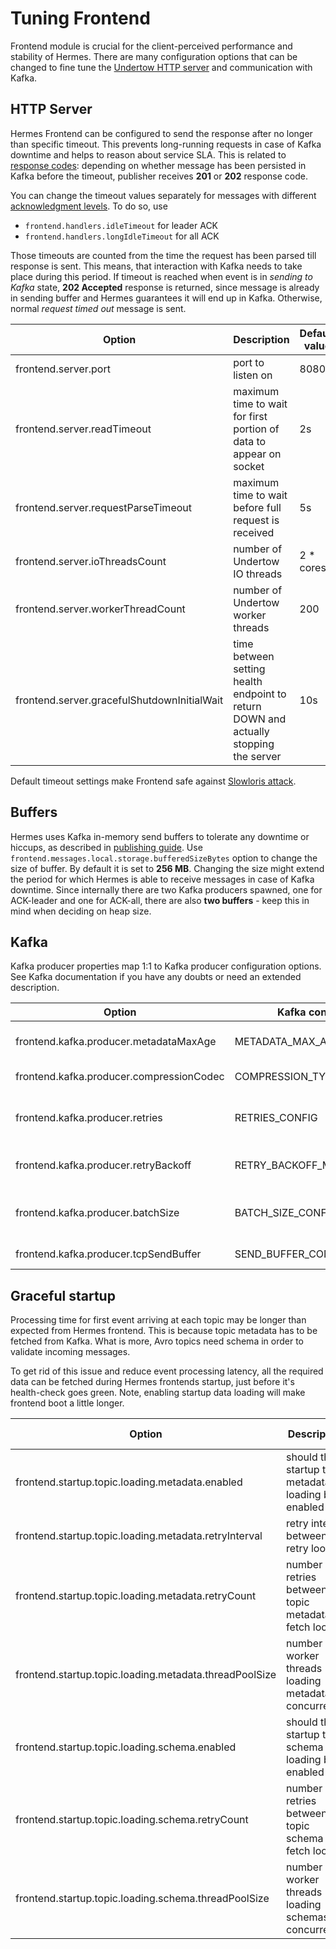 # Tuning Frontend

Frontend module is crucial for the client-perceived performance and stability of Hermes. There are many configuration
options that can be changed to fine tune the [Undertow HTTP server](http://undertow.io) and communication with Kafka.

## HTTP Server

Hermes Frontend can be configured to send the response after no longer than specific timeout. This prevents long-running
requests in case of Kafka downtime and helps to reason about service SLA. This is related to
[response codes](../user/publishing.md#response-codes): depending on whether message has been persisted in Kafka before the
timeout, publisher receives **201** or **202** response code.

You can change the timeout values separately for messages with different [acknowledgment levels](../user/publishing.md#acknowledgment-level).
To do so, use

* `frontend.handlers.idleTimeout` for leader ACK
* `frontend.handlers.longIdleTimeout` for all ACK

Those timeouts are counted from the time the request has been parsed till response is sent. This means, that
interaction with Kafka needs to take place during this period. If timeout is reached when event is in
*sending to Kafka* state, **202 Accepted** response is returned, since message is already in sending buffer and Hermes
guarantees it will end up in Kafka. Otherwise, normal *request timed out* message is sent.


Option                                      | Description                                                                          | Default value
------------------------------------------- | ------------------------------------------------------------------------------------ | -------------
frontend.server.port                        | port to listen on                                                                    | 8080
frontend.server.readTimeout                 | maximum time to wait for first portion of data to appear on socket                   | 2s
frontend.server.requestParseTimeout         | maximum time to wait before full request is received                                 | 5s
frontend.server.ioThreadsCount              | number of Undertow IO threads                                                        | 2 * cores
frontend.server.workerThreadCount           | number of Undertow worker threads                                                    | 200
frontend.server.gracefulShutdownInitialWait | time between setting health endpoint to return DOWN and actually stopping the server | 10s

Default timeout settings make Frontend safe against [Slowloris attack](https://en.wikipedia.org/wiki/Slowloris_(software)).


## Buffers

Hermes uses Kafka in-memory send buffers to tolerate any downtime or hiccups, as described in
[publishing guide](../user/publishing.md#buffering). Use `frontend.messages.local.storage.bufferedSizeBytes` option to change the size of buffer.
By default it is set to **256 MB**. Changing the size might extend the period for which Hermes is able to receive
messages in case of Kafka downtime. Since internally there are two Kafka producers spawned, one for ACK-leader and one
for ACK-all, there are also **two buffers** - keep this in mind when deciding on heap size.

## Kafka

Kafka producer properties map 1:1 to Kafka producer configuration options. See Kafka documentation if you have any doubts
or need an extended description.

Option                                    | Kafka config            | Description                            | Default value
----------------------------------------- | ----------------------- | -------------------------------------- | -------------
frontend.kafka.producer.metadataMaxAge    | METADATA_MAX_AGE_CONFIG | how old can topic metadata be          | 5m
frontend.kafka.producer.compressionCodec  | COMPRESSION_TYPE_CONFIG | compression algorithm                  | none
frontend.kafka.producer.retries           | RETRIES_CONFIG          | how many times should we retry sending | Integer.MAX_VALUE
frontend.kafka.producer.retryBackoff      | RETRY_BACKOFF_MS_CONFIG | backoff between retries                | 256ms
frontend.kafka.producer.batchSize         | BATCH_SIZE_CONFIG       | size of sent message batch in bytes    | 16 kB
frontend.kafka.producer.tcpSendBuffer     | SEND_BUFFER_CONFIG      | size of TCP buffer                     | 128 kB

## Graceful startup

Processing time for first event arriving at each topic may be longer than expected from Hermes frontend.
This is because topic metadata has to be fetched from Kafka. What is more, Avro topics need schema in order to validate incoming messages.

To get rid of this issue and reduce event processing latency, all the required data can be fetched during Hermes frontends startup,
just before it's health-check goes green.
Note, enabling startup data loading will make frontend boot a little longer.

Option                                                   | Description                                             | Default value
-------------------------------------------------------- | ------------------------------------------------------- | -------------
frontend.startup.topic.loading.metadata.enabled          | should the startup topic metadata loading be enabled    | false
frontend.startup.topic.loading.metadata.retryInterval    | retry interval between retry loops                      | 1s
frontend.startup.topic.loading.metadata.retryCount       | number of retries between topic metadata fetch loops    | 5
frontend.startup.topic.loading.metadata.threadPoolSize   | number of worker threads loading metadata concurrently  | 16
frontend.startup.topic.loading.schema.enabled            | should the startup topic schema loading be enabled      | false
frontend.startup.topic.loading.schema.retryCount         | number of retries between topic schema fetch loops      | 3
frontend.startup.topic.loading.schema.threadPoolSize     | number of worker threads loading schemas concurrently   | 16
